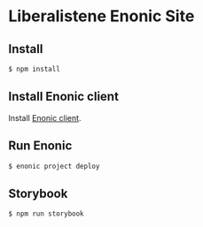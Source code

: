 [//]: <> (Lib.no readme: USE THIS FILE TO EDIT THE ROOT's README.md! This will generate the actual README.md and README.adoc with placeholder values inserted. Run gradle task before commit: updateReadme - this should autorun when building. Version placeholders: 0.6.3, 7.0.0, 1.0.0 and 0.2.1. Leave this line in place - and if you edit it, remember to also update it in the search/replace target in build.gradle! )
# Liberalistene Enonic Site

## Install 

``` sh
$ npm install
```

## Install Enonic client
Install [Enonic client](https://developer.enonic.com/start).

## Run Enonic 

``` sh
$ enonic project deploy
```

## Storybook

``` sh
$ npm run storybook
```
